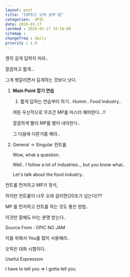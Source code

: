 ```yaml
---
layout: post
title: "[OPIC] 오픽 공부 법"
categories:  OPIC
date: 2020-03-17
lastmod : 2020-03-17 19:16:00
sitemap :
changefreq : daily
priority : 1.0
---
```






괜히 길게 답하지 마라..

깔끔하고 짧게...

그게 헷갈리면서 길게하는 것보다 낫다.



1. **Main Point 잡기 연습**

   1. 짧게 답하는 연습부터 하기.. Humm.. Food Industry..

   여튼 우선적으로 무조건 MP를 마스터 해야한다...!!

   깔끔하게 빨리 MP를 뱉어 내야한다..

   그 다음에 다른거를 해라..

2. General -> Singular 컨트롤

   Wow, what a question.

   Well.. I follow a lot of industries.., but you know what..

   Let's talk about the food industry..



컨트롤 먼저하고 MP가 정석, 

하지만 컨트롤이 너무 오래 걸리면(20초가 넘는다)??

MP 를 먼저하고 컨트롤 하는 것도 좋은 방법..



이것만 잘해도 IH는 분명 받는다..



Source From : OPIC NO JAM



이를 위해서 You를 많이 사용해라..

오픽은 대화 시험이다. 



Useful Expression

I have to tell you => I gotta tell you



~~~ all about 

~~~